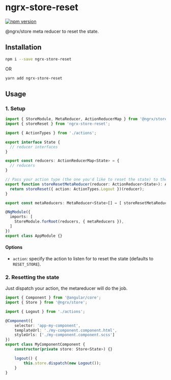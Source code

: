 # ngrx-store-reset

[![npm version](https://badge.fury.io/js/ngrx-store-reset.svg)](https://badge.fury.io/js/ngrx-store-reset)

@ngrx/store meta reducer to reset the state.

## Installation

```sh
npm i --save ngrx-store-reset
```

OR

```sh
yarn add ngrx-store-reset
```

## Usage

### 1. Setup

```ts
import { StoreModule, MetaReducer, ActionReducerMap } from '@ngrx/store';
import { storeReset } from 'ngrx-store-reset';

import { ActionTypes } from './actions';

export interface State {
  // reducer interfaces
}

export const reducers: ActionReducerMap<State> = {
  // reducers
}

// Pass your action type (the one you'd like to reset the state) to the metareducer
export function storeResetMetaReducer(reducer: ActionReducer<State>): ActionReducer<State> {
  return storeReset({ action: ActionTypes.Logout })(reducer);
}

export const metaReducers: MetaReducer<State>[] = [ storeResetMetaReducer ];

@NgModule({
  imports: [
    StoreModule.forRoot(reducers, { metaReducers }),
  ]
})
export class AppModule {}
```

#### Options

- `action`: specify the action to listen for to reset the state (defaults to `RESET_STORE`).

### 2. Resetting the state

Just dispatch your action, the metareducer will do the job.

```ts
import { Component } from '@angular/core';
import { Store } from '@ngrx/store';

import { Logout } from './actions';

@Component({
    selector: 'app-my-component',
    templateUrl: './my-component.component.html',
    styleUrls: ['./my-component.component.scss']
})
export class MyComponentComponent {
    constructor(private store: Store<State>) {}

    logout() {
        this.store.dispatch(new Logout());
    }
}
```
